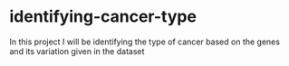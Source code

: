 # identifying-cancer-type
In this project I will be identifying the type of cancer based on the genes and its variation given in the dataset
